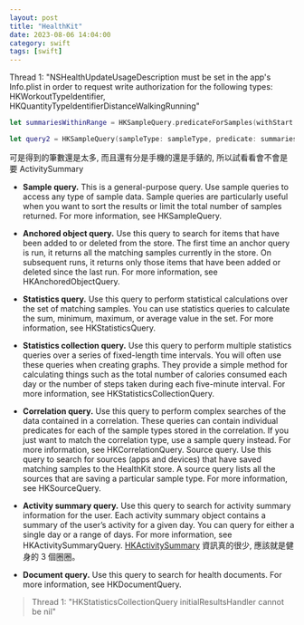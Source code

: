 ```yaml
---
layout: post
title: "HealthKit"
date: 2023-08-06 14:04:00
category: swift
tags: [swift]
---
```



Thread 1: "NSHealthUpdateUsageDescription must be set in the app's Info.plist in order to request write authorization for the following types: HKWorkoutTypeIdentifier, HKQuantityTypeIdentifierDistanceWalkingRunning"


```swift
let summariesWithinRange = HKSampleQuery.predicateForSamples(withStart: startDate, end: endDate)

let query2 = HKSampleQuery(sampleType: sampleType, predicate: summariesWithinRange, limit: Int(HKObjectQueryNoLimit), sortDescriptors: nil, resultsHandler: {
```

可是得到的筆數還是太多, 而且還有分是手機的還是手錶的, 所以試看看會不會是要 ActivitySummary  



* **Sample query.** This is a general-purpose query. Use sample queries to access any type of sample data. Sample queries are particularly useful when you want to sort the results or limit the total number of samples returned. For more information, see HKSampleQuery.
* **Anchored object query.** Use this query to search for items that have been added to or deleted from the store. The first time an anchor query is run, it returns all the matching samples currently in the store. On subsequent runs, it returns only those items that have been added or deleted since the last run. For more information, see HKAnchoredObjectQuery.
* **Statistics query.** Use this query to perform statistical calculations over the set of matching samples. You can use statistics queries to calculate the sum, minimum, maximum, or average value in the set. For more information, see HKStatisticsQuery.
* **Statistics collection query.** Use this query to perform multiple statistics queries over a series of fixed-length time intervals. You will often use these queries when creating graphs. They provide a simple method for calculating things such as the total number of calories consumed each day or the number of steps taken during each five-minute interval. For more information, see HKStatisticsCollectionQuery.
* **Correlation query.** Use this query to perform complex searches of the data contained in a correlation. These queries can contain individual predicates for each of the sample types stored in the correlation. If you just want to match the correlation type, use a sample query instead. For more information, see HKCorrelationQuery.
Source query. Use this query to search for sources (apps and devices) that have saved matching samples to the HealthKit store. A source query lists all the sources that are saving a particular sample type. For more information, see HKSourceQuery.
* **Activity summary query.** Use this query to search for activity summary information for the user. Each activity summary object contains a summary of the user’s activity for a given day. You can query for either a single day or a range of days. For more information, see HKActivitySummaryQuery.
[HKActivitySummary](https://developer.apple.com/documentation/healthkit/hkactivitysummary)
資訊真的很少, 應該就是健身的 3 個圈圈。

* **Document query.** Use this query to search for health documents. For more information, see HKDocumentQuery.


> Thread 1: "HKStatisticsCollectionQuery initialResultsHandler cannot be nil"



[jekyll]: http://jekyllrb.com
[jekyll-gh]: https://github.com/jekyll/jekyll
[jekyll-help]: https://github.com/jekyll/jekyll-help


